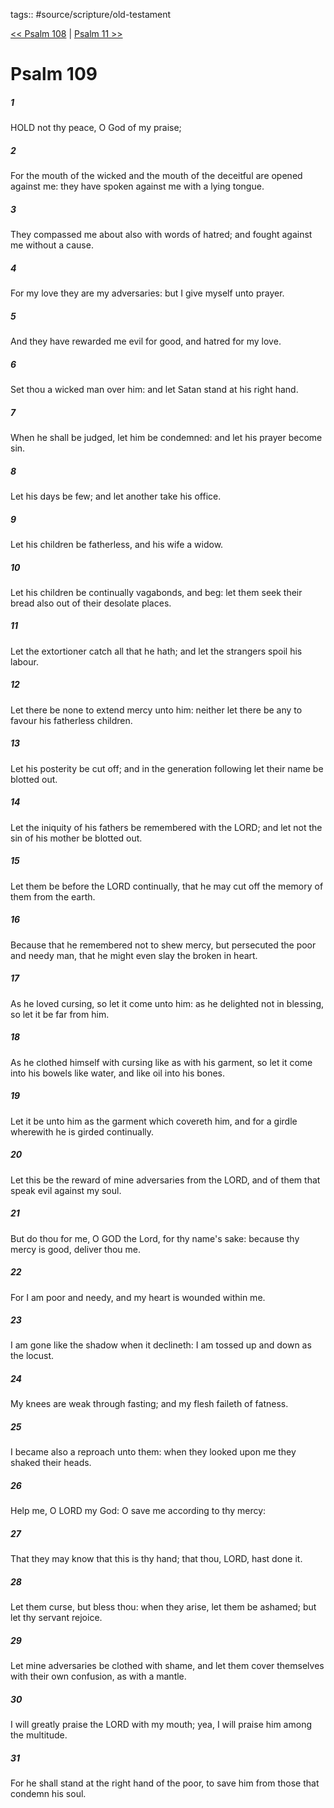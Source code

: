 tags:: #source/scripture/old-testament

[<< Psalm 108](/Old_Testament/19_Psalms/Psalm_108.md) | [Psalm 11 >>](/Old_Testament/19_Psalms/Psalm_11.md)

# Psalm 109

##### 1

HOLD not thy peace, O God of my praise;

##### 2

For the mouth of the wicked and the mouth of the deceitful are opened against me: they have spoken against me with a lying tongue.

##### 3

They compassed me about also with words of hatred; and fought against me without a cause.

##### 4

For my love they are my adversaries: but I give myself unto prayer.

##### 5

And they have rewarded me evil for good, and hatred for my love.

##### 6

Set thou a wicked man over him: and let Satan stand at his right hand.

##### 7

When he shall be judged, let him be condemned: and let his prayer become sin.

##### 8

Let his days be few; and let another take his office.

##### 9

Let his children be fatherless, and his wife a widow.

##### 10

Let his children be continually vagabonds, and beg: let them seek their bread also out of their desolate places.

##### 11

Let the extortioner catch all that he hath; and let the strangers spoil his labour.

##### 12

Let there be none to extend mercy unto him: neither let there be any to favour his fatherless children.

##### 13

Let his posterity be cut off; and in the generation following let their name be blotted out.

##### 14

Let the iniquity of his fathers be remembered with the LORD; and let not the sin of his mother be blotted out.

##### 15

Let them be before the LORD continually, that he may cut off the memory of them from the earth.

##### 16

Because that he remembered not to shew mercy, but persecuted the poor and needy man, that he might even slay the broken in heart.

##### 17

As he loved cursing, so let it come unto him: as he delighted not in blessing, so let it be far from him.

##### 18

As he clothed himself with cursing like as with his garment, so let it come into his bowels like water, and like oil into his bones.

##### 19

Let it be unto him as the garment which covereth him, and for a girdle wherewith he is girded continually.

##### 20

Let this be the reward of mine adversaries from the LORD, and of them that speak evil against my soul.

##### 21

But do thou for me, O GOD the Lord, for thy name's sake: because thy mercy is good, deliver thou me.

##### 22

For I am poor and needy, and my heart is wounded within me.

##### 23

I am gone like the shadow when it declineth: I am tossed up and down as the locust.

##### 24

My knees are weak through fasting; and my flesh faileth of fatness.

##### 25

I became also a reproach unto them: when they looked upon me they shaked their heads.

##### 26

Help me, O LORD my God: O save me according to thy mercy:

##### 27

That they may know that this is thy hand; that thou, LORD, hast done it.

##### 28

Let them curse, but bless thou: when they arise, let them be ashamed; but let thy servant rejoice.

##### 29

Let mine adversaries be clothed with shame, and let them cover themselves with their own confusion, as with a mantle.

##### 30

I will greatly praise the LORD with my mouth; yea, I will praise him among the multitude.

##### 31

For he shall stand at the right hand of the poor, to save him from those that condemn his soul.
